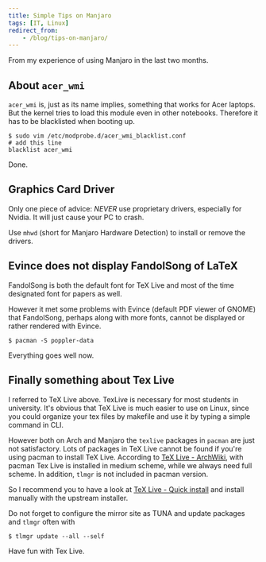 ```yaml
---
title: Simple Tips on Manjaro
tags: [IT, Linux]
redirect_from:
    - /blog/tips-on-manjaro/
---
```


From my experience of using Manjaro in the last two months.

## About `acer_wmi`

`acer_wmi` is, just as its name implies, something that works for Acer laptops. But the kernel tries to load this module even in other notebooks. Therefore it has to be blacklisted when booting up.

```shell
$ sudo vim /etc/modprobe.d/acer_wmi_blacklist.conf
# add this line
blacklist acer_wmi
```

Done.

## Graphics Card Driver

Only one piece of advice: *NEVER* use proprietary drivers, especially for Nvidia. It will just cause your PC to crash.

Use `mhwd` (short for Manjaro Hardware Detection) to install or remove the drivers.

## Evince does not display FandolSong of LaTeX

FandolSong is both the default font for TeX Live and most of the time designated font for papers as well.

However it met some problems with Evince (default PDF viewer of GNOME) that FandolSong, perhaps along with more fonts, cannot be displayed or rather rendered with Evince.

```shell
$ pacman -S poppler-data
```

Everything goes well now.

## Finally something about Tex Live

I referred to TeX Live above. TexLive is necessary for most students in university. It's obvious that TeX Live is much easier to use on Linux, since you could organize your tex files by makefile and use it by typing a simple command in CLI.

However both on Arch and Manjaro the `texlive` packages in `pacman` are just not satisfactory. Lots of packages in TeX Live cannot be found if you're using pacman to install TeX Live. According to [TeX Live - ArchWiki](https://wiki.archlinux.org/index.php/TeX_Live), with pacman Tex Live is installed in medium scheme, while we always need full scheme. In addition, `tlmgr` is not included in pacman version.

So I recommend you to have a look at [TeX Live - Quick install](https://www.tug.org/texlive/quickinstall.html) and install manually with the upstream installer.

Do not forget to configure the mirror site as TUNA and update packages and `tlmgr` often with

```shell
$ tlmgr update --all --self
```

Have fun with Tex Live.

